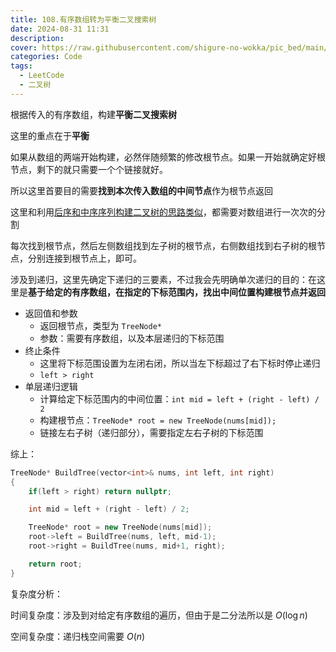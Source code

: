 ```yaml
---
title: 108.有序数组转为平衡二叉搜索树
date: 2024-08-31 11:31
description: 
cover: https://raw.githubusercontent.com/shigure-no-wokka/pic_bed/main/imgs/family_code.jpg
categories: Code
tags:
  - LeetCode
  - 二叉树
---
```


根据传入的有序数组，构建**平衡二叉搜索树**

这里的重点在于**平衡**

如果从数组的两端开始构建，必然伴随频繁的修改根节点。如果一开始就确定好根节点，剩下的就只需要一个个链接就好。

所以这里首要目的需要**找到本次传入数组的中间节点**作为根节点返回

这里和利用[后序和中序序列构建二叉树的思路类似](./106.后序+中序遍历构造二叉树.md)，都需要对数组进行一次次的分割

每次找到根节点，然后左侧数组找到左子树的根节点，右侧数组找到右子树的根节点，分别连接到根节点上，即可。

涉及到递归，这里先确定下递归的三要素，不过我会先明确单次递归的目的：在这里是**基于给定的有序数组，在指定的下标范围内，找出中间位置构建根节点并返回**
- 返回值和参数
  - 返回根节点，类型为 `TreeNode*`
  - 参数：需要有序数组，以及本层递归的下标范围
- 终止条件
  - 这里将下标范围设置为左闭右闭，所以当左下标超过了右下标时停止递归
  - `left > right`
- 单层递归逻辑
  - 计算给定下标范围内的中间位置：`int mid = left + (right - left) / 2`
  - 构建根节点：`TreeNode* root = new TreeNode(nums[mid]);`
  - 链接左右子树（递归部分），需要指定左右子树的下标范围

综上：

```cpp
TreeNode* BuildTree(vector<int>& nums, int left, int right)
{
    if(left > right) return nullptr;

    int mid = left + (right - left) / 2;

    TreeNode* root = new TreeNode(nums[mid]);
    root->left = BuildTree(nums, left, mid-1);
    root->right = BuildTree(nums, mid+1, right);

    return root;
}
```

复杂度分析：

时间复杂度：涉及到对给定有序数组的遍历，但由于是二分法所以是 $O(\log{n})$

空间复杂度：递归栈空间需要 $O(n)$



